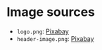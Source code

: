 # Image sources

* `logo.png`: [Pixabay](https://pixabay.com/vectors/rocket-icon-symbol-gui-internet-1976107/)
* `header-image.png`: [Pixabay](https://pixabay.com/vectors/modern-background-geometric-6230891/)